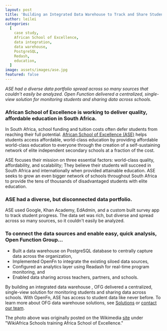```yaml
---
layout: post
title: 'Building an Integrated Data Warehouse to Track and Share Student Performance'
author: leilei
categories:
  [
    case study,
    African School of Excellence,
    data integration,
    data warehouse,
    PostgreSQL,
    Redash,
    education,
  ]
image: assets/images/ase.jpg
featured: false
---
```


_ASE had a diverse data portfolio spread across so many sources that couldn't easily be analyzed. Open Function delivered a centralized, single-view solution for monitoring students and sharing data across schools._

### African School of Excellence is working to deliver quality, affordable education in South Africa.

In South Africa, school funding and tuition costs often defer students from reaching their full potential. [African School of Excellence (ASE)](http://www.ase.org.za/) helps students access affordable, world-class education by providing affordable world-class education to everyone through the creation of a self-sustaining network of elite independent secondary schools at a fraction of the cost. 

ASE focuses their mission on three essential factors: world-class quality, affordability, and scalability; They believe their students will succeed in South Africa and internationally when provided attainable education. ASE seeks to grow an even bigger network of schools throughout South Africa to provide the tens of thousands of disadvantaged students with elite education. 

### ASE had a diverse, but disconnected data portfolio. 

ASE used Google, Khan Academy, EdAdmin, and a custom built survey app to track student progress. The data set was rich, but diverse and spread across so many sources, so it couldn't easily be analyzed. 

### To connect the data sources and enable easy, quick analysis, Open Function Group…

- Built a data warehouse on PostgreSQL database to centrally capture data across the organization, 
- Implemented OpenFn to integrate the existing siloed data sources, 
- Configured an analytics layer using Readash for real-time program monitoring, and 
- Enabled data sharing across teachers, partners, and schools. 

By building an integrated data warehouse , OFG delivered a centralized, single-view solution for monitoring students and sharing data across schools. With OpenFn, ASE has  access to student data like never before. To learn more about OFG data warehouse solutions, see [Solutions](https://www.openfn.org/solutions) or [contact our team](mailto://admin@openfn.org). 

The photo above was originally posted on the Wikimedia [site](https://commons.wikimedia.org/wiki/File:WikiAfrica_Schools_training_African_School_for_Excellence_(23).jpg) under "WikiAfrica Schools training Africa School of Excellence."


